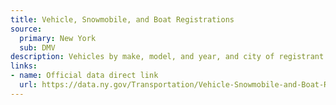 ```yaml
---
title: Vehicle, Snowmobile, and Boat Registrations
source:
  primary: New York
  sub: DMV
description: Vehicles by make, model, and year, and city of registrant in New York.
links:
- name: Official data direct link
  url: https://data.ny.gov/Transportation/Vehicle-Snowmobile-and-Boat-Registrations/w4pv-hbkt
---
```

